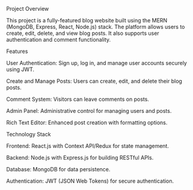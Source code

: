 Project Overview

This project is a fully-featured blog website built using the MERN (MongoDB, Express, React, Node.js) stack. The platform allows users to create, edit, delete, and view blog posts. It also supports user authentication and comment functionality.

Features

User Authentication: Sign up, log in, and manage user accounts securely using JWT.

Create and Manage Posts: Users can create, edit, and delete their blog posts.

Comment System: Visitors can leave comments on posts.

Admin Panel: Administrative control for managing users and posts.

Rich Text Editor: Enhanced post creation with formatting options.

Technology Stack

Frontend: React.js with Context API/Redux for state management.

Backend: Node.js with Express.js for building RESTful APIs.

Database: MongoDB for data persistence.

Authentication: JWT (JSON Web Tokens) for secure authentication.
